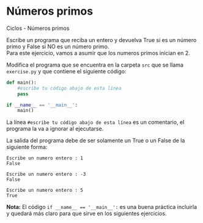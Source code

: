 # Números primos
Ciclos - Números primos

Escribe un programa que reciba un entero y devuelva True si es un número primo y False si NO es un número primo.  
Para este ejercicio, vamos a asumir que los numeros primos inician en 2.

Modifica el programa que se encuentra en la carpeta `src` que se llama
`exercise.py` y que contiene el siguiente código:

```python
def main():    
    #escribe tu código abajo de esta línea
    pass

if __name__ == '__main__':
    main()
```

La línea `#escribe tu código abajo de esta línea` es un comentario,
el programa la va a ignorar al ejecutarse.

La salida del programa debe de ser solamente un True o un False de la siguiente forma:

```
Escribe un numero entero : 1
False
```

```
Escribe un numero entero : -3
False
```

```
Escribe un numero entero : 5
True
```

**Nota:** El código `if __name__ == '__main__':` es una buena práctica incluirla y quedará más claro para que sirve en los siguientes ejercicios.
